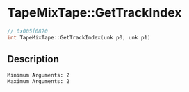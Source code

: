 # TapeMixTape::GetTrackIndex
```c
// 0x005f0820
int TapeMixTape::GetTrackIndex(unk p0, unk p1)
```
## Description
```
Minimum Arguments: 2
Maximum Arguments: 2
```
